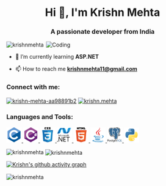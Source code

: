 <h1 align="center">Hi 👋, I'm Krishn Mehta</h1>
<h3 align="center">A passionate developer from India</h3>
<img align="right" alt="Coding" width="400" src = "https://cdn.dribbble.com/users/1162077/screenshots/3848914/programmer.gif">

<p align="left"> <img src="https://komarev.com/ghpvc/?username=krishnmehta&label=Profile%20views&color=0e75b6&style=flat" alt="krishnmehta" /> </p>

- 🌱 I’m currently learning **ASP.NET**

- 📫 How to reach me **krishnmehta11@gmail.com**

<h3 align="left">Connect with me:</h3>
<p align="left">
<a href="https://linkedin.com/in/krishn-mehta-aa98891b2" target="blank"><img align="center" src="https://raw.githubusercontent.com/rahuldkjain/github-profile-readme-generator/master/src/images/icons/Social/linked-in-alt.svg" alt="krishn-mehta-aa98891b2" height="30" width="40" /></a>
<a href="https://instagram.com/krishn.mehta" target="blank"><img align="center" src="https://raw.githubusercontent.com/rahuldkjain/github-profile-readme-generator/master/src/images/icons/Social/instagram.svg" alt="krishn.mehta" height="30" width="40" /></a>
</p>

<h3 align="left">Languages and Tools:</h3>
<p align="left"> <a href="https://www.cprogramming.com/" target="_blank" rel="noreferrer"> <img src="https://raw.githubusercontent.com/devicons/devicon/master/icons/c/c-original.svg" alt="c" width="40" height="40"/> </a> <a href="https://www.w3schools.com/cs/" target="_blank" rel="noreferrer"> <img src="https://raw.githubusercontent.com/devicons/devicon/master/icons/csharp/csharp-original.svg" alt="csharp" width="40" height="40"/> </a> <a href="https://www.w3schools.com/css/" target="_blank" rel="noreferrer"> <img src="https://raw.githubusercontent.com/devicons/devicon/master/icons/css3/css3-original-wordmark.svg" alt="css3" width="40" height="40"/> </a> <a href="https://dotnet.microsoft.com/" target="_blank" rel="noreferrer"> <img src="https://raw.githubusercontent.com/devicons/devicon/master/icons/dot-net/dot-net-original-wordmark.svg" alt="dotnet" width="40" height="40"/> </a> <a href="https://www.w3.org/html/" target="_blank" rel="noreferrer"> <img src="https://raw.githubusercontent.com/devicons/devicon/master/icons/html5/html5-original-wordmark.svg" alt="html5" width="40" height="40"/> </a> <a href="https://www.java.com" target="_blank" rel="noreferrer"> <img src="https://raw.githubusercontent.com/devicons/devicon/master/icons/java/java-original.svg" alt="java" width="40" height="40"/> </a> <a href="https://www.postgresql.org" target="_blank" rel="noreferrer"> <img src="https://raw.githubusercontent.com/devicons/devicon/master/icons/postgresql/postgresql-original-wordmark.svg" alt="postgresql" width="40" height="40"/> </a> <a href="https://www.python.org" target="_blank" rel="noreferrer"> <img src="https://raw.githubusercontent.com/devicons/devicon/master/icons/python/python-original.svg" alt="python" width="40" height="40"/> </a> </p>

<p><img align="left" src="https://github-readme-stats.vercel.app/api/top-langs?username=krishnmehta&show_icons=true&locale=en&layout=compact" alt="krishnmehta" /></p>

<p>&nbsp;<img align="center" src="https://github-readme-stats.vercel.app/api?username=krishnmehta&show_icons=true&locale=en" alt="krishnmehta" /></p>

[![Krishn's github activity graph](https://github-readme-activity-graph.cyclic.app/graph?username=krishnmehta&theme=github-compact&hide_border=true)](https://github.com/Rahuii/github-readme-activity-graph)

<p><img align="center" src="https://github-readme-streak-stats.herokuapp.com/?user=krishnmehta&" alt="krishnmehta" /></p>
